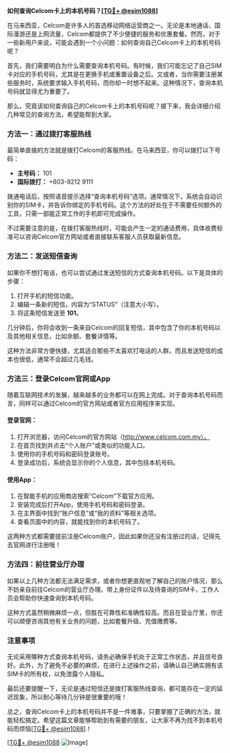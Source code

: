 **如何查询Celcom卡上的本机号码？[[TG💪+ @esim1088](https://t.me/s/esim1088)]**

在马来西亚，Celcom是许多人的首选移动网络运营商之一。无论是本地通话、国际漫游还是上网流量，Celcom都提供了不少便捷的服务和优惠套餐。然而，对于一些新用户来说，可能会遇到一个小问题：如何查询自己Celcom卡上的本机号码呢？

首先，我们需要明白为什么需要查询本机号码。有时候，我们可能忘记了自己SIM卡对应的手机号码，尤其是在更换手机或重置设备之后。又或者，当你需要注册某些服务时，系统要求输入手机号码，而你却一时想不起来。这种情况下，查询本机号码就显得尤为重要了。

那么，究竟该如何查询自己的Celcom卡上的本机号码呢？接下来，我会详细介绍几种常见的查询方法，希望能帮到大家。

### 方法一：通过拨打客服热线

最简单直接的方法就是拨打Celcom的客服热线。在马来西亚，你可以拨打以下号码：

- **主号码：** 101
- **国际拨打：** +603-9212 9111

拨通电话后，按照语音提示选择“查询本机号码”选项。通常情况下，系统会自动识别你的SIM卡，并告诉你绑定的手机号码。这个方法的好处在于不需要任何额外的工具，只需一部能正常工作的手机即可完成操作。

不过需要注意的是，在拨打客服热线时，可能会产生一定的通话费用，具体收费标准可以咨询Celcom官方网站或者直接联系客服人员获取最新信息。

### 方法二：发送短信查询

如果你不想打电话，也可以尝试通过发送短信的方式查询本机号码。以下是具体的步骤：

1. 打开手机的短信功能。
2. 编辑一条新的短信，内容为“STATUS”（注意大小写）。
3. 将这条短信发送至 **101**。

几分钟后，你将会收到一条来自Celcom的回复短信，其中包含了你的本机号码以及其他相关信息，比如余额、套餐详情等。

这种方法非常方便快捷，尤其适合那些不太喜欢打电话的人群。而且发送短信的成本也很低，通常不会超过几毛钱。

### 方法三：登录Celcom官网或App

随着互联网技术的发展，越来越多的业务都可以在网上完成。对于查询本机号码而言，同样可以通过Celcom的官方网站或者官方应用程序来实现。

#### 登录官网：
1. 打开浏览器，访问Celcom的官方网站（http://www.celcom.com.my）。
2. 在首页找到并点击“个人账户”或类似的功能入口。
3. 使用你的手机号码和密码登录账号。
4. 登录成功后，系统会显示你的个人信息，其中包括本机号码。

#### 使用App：
1. 在智能手机的应用商店搜索“Celcom”下载官方应用。
2. 安装完成后打开App，使用手机号码和密码登录。
3. 在主界面中找到“账户信息”或“我的资料”等相关选项。
4. 查看页面中的内容，就能找到你的本机号码了。

这两种方式都需要提前注册Celcom账户，因此如果你还没有注册过的话，记得先去官网进行注册哦！

### 方法四：前往营业厅办理

如果以上几种方法都无法满足需求，或者你想更直观地了解自己的账户情况，那么不妨亲自前往Celcom的营业厅办理。带上身份证件以及待查询的SIM卡，工作人员会帮助你快速查询到本机号码。

这种方式虽然稍微麻烦一点，但胜在可靠性和准确性较高。而且在营业厅里，你还可以顺便咨询其他有关业务的问题，比如套餐升级、充值缴费等。

### 注意事项

无论采用哪种方式查询本机号码，请务必确保手机处于正常工作状态，并且信号良好。此外，为了避免不必要的麻烦，在进行上述操作之前，请确认自己确实拥有该SIM卡的所有权，以免泄露个人隐私。

最后还要提醒一下，无论是通过短信还是拨打客服热线查询，都可能存在一定的延迟现象，所以耐心等待几分钟是很重要的哦！

总之，查询Celcom卡上的本机号码并不是一件难事，只要掌握了正确的方法，就能轻松搞定。希望这篇文章能够帮助到有需要的朋友，让大家不再为找不到本机号码而烦恼[[TG💪+ @esim1088](https://t.me/s/esim1088)]！

[[TG💪+ @esim1088](https://t.me/s/esim1088) ![Image](https://i.postimg.cc/4NQfJmqS/Snipaste-2025-05-13-00-14-12.png)]